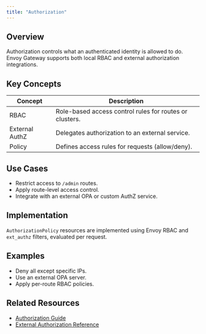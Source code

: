 ```yaml
---
title: "Authorization"
---
```



## Overview
Authorization controls what an authenticated identity is allowed to do. Envoy Gateway supports both local RBAC and external authorization integrations.

## Key Concepts

| Concept | Description |
|----------|--------------|
| RBAC | Role-based access control rules for routes or clusters. |
| External AuthZ | Delegates authorization to an external service. |
| Policy | Defines access rules for requests (allow/deny). |

## Use Cases
- Restrict access to `/admin` routes.  
- Apply route-level access control.  
- Integrate with an external OPA or custom AuthZ service.  

## Implementation
`AuthorizationPolicy` resources are implemented using Envoy RBAC and `ext_authz` filters, evaluated per request.

## Examples
- Deny all except specific IPs.  
- Use an external OPA server.  
- Apply per-route RBAC policies.

## Related Resources
- [Authorization Guide](../howto/authorization.md)  
- [External Authorization Reference](../reference/ext-authz.md)
